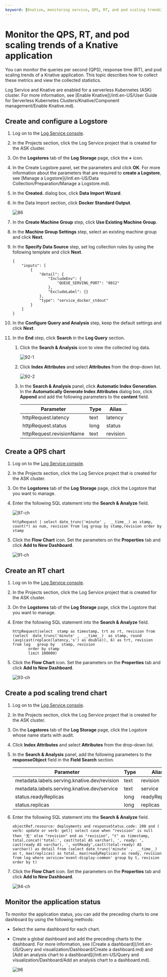 ```yaml
---
keyword: [Knative, monitoring service, QPS, RT, and pod scaling trends]
---
```


# Monitor the QPS, RT, and pod scaling trends of a Knative application

You can monitor the queries per second \(QPS\), response time \(RT\), and pod scaling trends of a Knative application. This topic describes how to collect these metrics and view the collected statistics.

Log Service and Knative are enabled for a serverless Kubernetes \(ASK\) cluster. For more information, see [Enable Knative](/intl.en-US/User Guide for Serverless Kubernetes Clusters/Knative/Component management/Enable Knative.md).

## Create and configure a Logstore

1.  Log on to the [Log Service console](https://sls.console.aliyun.com).

2.  In the Projects section, click the Log Service project that is created for the ASK cluster.

3.  On the **Logstores** tab of the **Log Storage** page, click the **+** icon.

4.  In the Create Logstore panel, set the parameters and click **OK**. For more information about the parameters that are required to **create a Logstore**, see [Manage a Logstore](/intl.en-US/Data Collection/Preparation/Manage a Logstore.md).

5.  In the **Created.** dialog box, click **Data Import Wizard**.

6.  In the Data Import section, click **Docker Standard Output**.

    ![86](https://static-aliyun-doc.oss-accelerate.aliyuncs.com/assets/img/en-US/8342234161/p205975.png)

7.  In the **Create Machine Group** step, click **Use Existing Machine Group**.

8.  In the **Machine Group Settings** step, select an existing machine group and click **Next**.

9.  In the **Specify Data Source** step, set log collection rules by using the following template and click **Next**.

    ```
    {
        "inputs": [
            {
                "detail": {
                    "IncludeEnv": {
                        "QUEUE_SERVING_PORT": "8012"
                    },
                    "ExcludeLabel": {}
                },
                "type": "service_docker_stdout"
            }
        ]
    }
    ```

10. In the **Configure Query and Analysis** step, keep the default settings and click **Next**.

11. In the **End** step, click **Search** in the **Log Query** section.

    1.  Click the **Search & Analysis** icon to view the collected log data.

        ![92-1](https://static-aliyun-doc.oss-accelerate.aliyuncs.com/assets/img/en-US/9342234161/p206185.png)

    2.  Click **Index Attributes** and select **Attributes** from the drop-down list.

        ![92-2](https://static-aliyun-doc.oss-accelerate.aliyuncs.com/assets/img/en-US/9342234161/p206189.png)

    3.  In the **Search & Analysis** panel, click **Automatic Index Generation**. In the **Automatically Generate Index Attributes** dialog box, click **Append** and add the following parameters to the **content** field.

        |Parameter|Type|Alias|
        |---------|----|-----|
        |httpRequest.latency|text|latency|
        |httpRequest.status|long|status|
        |httpRequest.revisionName|text|revision|


## Create a QPS chart

1.  Log on to the [Log Service console](https://sls.console.aliyun.com).

2.  In the Projects section, click the Log Service project that is created for the ASK cluster.

3.  On the **Logstores** tab of the **Log Storage** page, click the Logstore that you want to manage.

4.  Enter the following SQL statement into the **Search & Analyze** field.

    ![97-ch](https://static-aliyun-doc.oss-accelerate.aliyuncs.com/assets/img/en-US/9342234161/p207338.png)

    ```
    httpRequest | select date_trunc('minute' ,  __time__) as stamp, count(*) as num, revision from log group by stamp,revision order by stamp
    ```

5.  Click the **Flow Chart** icon. Set the parameters on the **Properties** tab and click **Add to New Dashboard**.

    ![91-ch](https://static-aliyun-doc.oss-accelerate.aliyuncs.com/assets/img/en-US/9342234161/p206816.png)


## Create an RT chart

1.  Log on to the [Log Service console](https://sls.console.aliyun.com).

2.  In the Projects section, click the Log Service project that is created for the ASK cluster.

3.  On the **Logstores** tab of the **Log Storage** page, click the Logstore that you want to manage.

4.  Enter the following SQL statement into the **Search & Analyze** field.

    ```
    httpRequest|select  stamp as timestamp, trt as rt, revision from (select  date_trunc('minute' ,  __time__)  as stamp, round (avg(cast(replace(latency,'s') as double)), 6) as trt, revision   from log   group by   stamp, revision
           order by stamp 
           limit 100000)
    ```

5.  Click the **Flow Chart** icon. Set the parameters on the **Properties** tab and click **Add to New Dashboard**.

    ![93-ch](https://static-aliyun-doc.oss-accelerate.aliyuncs.com/assets/img/en-US/9342234161/p206866.png)


## Create a pod scaling trend chart

1.  Log on to the [Log Service console](https://sls.console.aliyun.com).

2.  In the Projects section, click the Log Service project that is created for the ASK cluster.

3.  On the **Logstores** tab of the **Log Storage** page, click the Logstore whose name starts with audit.

4.  Click **Index Attributes** and select **Attributes** from the drop-down list.

5.  In the **Search & Analysis** panel, add the following parameters to the **responseObject** field in the **Field Search** section.

    |Parameter|Type|Alias|
    |---------|----|-----|
    |metadata.labels.serving.knative.dev/revision|text|revision|
    |metadata.labels.serving.knative.dev/service|text|service|
    |status.readyReplicas|long|readyReplicas|
    |status.replicas|long|replicas|

6.  Enter the following SQL statement into the **Search & Analyze** field.

    ```
    objectRef.resource: deployments and responseStatus.code: 200 and ( verb: update or verb: get)| select case when "revision" is null then '无' else "revision" end as "revision", "t" as timestamp, total,concat('total:', cast(total AS varchar), ', ready: ', cast(ready AS varchar), ', notReady',cast((total-ready) AS varchar)) as detail from (select date_trunc('minute' ,  __time__) as t, max(replicas) as total, max(readyReplicas) as ready, revision from log where service='event-display-common' group by t, revision order by t)
    ```

7.  Click the **Flow Chart** icon. Set the parameters on the **Properties** tab and click **Add to New Dashboard**.

    ![94-ch](https://static-aliyun-doc.oss-accelerate.aliyuncs.com/assets/img/en-US/9342234161/p206950.png)


## Monitor the application status

To monitor the application status, you can add the preceding charts to one dashboard by using the following methods:

-   Select the same dashboard for each chart.
-   Create a global dashboard and add the preceding charts to the dashboard. For more information, see [Create a dashboard](/intl.en-US/Query and visualization/Dashboard/Create a dashboard.md) and [Add an analysis chart to a dashboard](/intl.en-US/Query and visualization/Dashboard/Add an analysis chart to a dashboard.md).

    ![96](https://static-aliyun-doc.oss-accelerate.aliyuncs.com/assets/img/en-US/9342234161/p206990.png)


